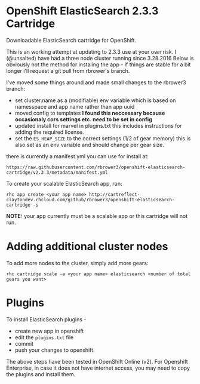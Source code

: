 OpenShift ElasticSearch **2.3.3** Cartridge
=================================
Downloadable ElasticSearch cartridge for OpenShift.

This is an working attempt at updating to 2.3.3 use at your own risk. I (@unsalted) have had a three node cluster running since 3.28.2016
Below is obviously not the method for instaling the app - if things are stable for a bit longer i'll request a git pull from rbrower's branch.

I've moved some things around and made small changes to the rbrower3 branch:

  - set cluster.name as a (modifiable) env variable which is based on namesspace and app name rather than app uuid
  - moved config to templates **I found this neccessary because occasionaly cors settings etc. need to be set in config**
  - updated install for marvel in plugins.txt this includes instructions for adding the required license.
  - set the ``ES_HEAP_SIZE`` to the correct settings (1/2 of gear memory) this is also set as an env variable and should change per gear size.

there is currently a manifest.yml you can use for install at:

    https://raw.githubusercontent.com/rbrower3/openshift-elasticsearch-cartridge/v2.3.3/metadata/manifest.yml

To create your scalable ElasticSearch app, run:

    rhc app create <your app name> http://cartreflect-claytondev.rhcloud.com/github/rbrower3/openshift-elasticsearch-cartridge -s

**NOTE:** your app currently must be a scalable app or this cartridge will not run.


Adding additional cluster nodes
===============================
To add more nodes to the cluster, simply add more gears:

    rhc cartridge scale -a <your app name> elasticsearch <number of total gears you want>


Plugins
=======
To install ElasticSearch plugins -
* create new app in openshift
* edit the `plugins.txt` file 
* commit
* push your changes to openshift.

The above steps have been tested in OpenShift Online (v2). For Openshift Enterprise, in case it does not have internet access, you may need to copy the plugins and install them.
